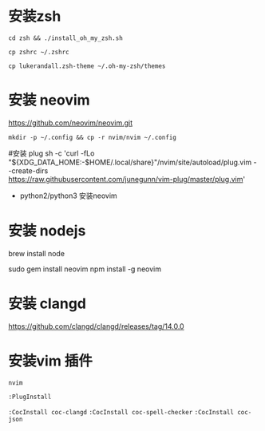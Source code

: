 
# 安装zsh

`cd zsh && ./install_oh_my_zsh.sh`

`cp zshrc ~/.zshrc`

`cp lukerandall.zsh-theme ~/.oh-my-zsh/themes`


# 安装 neovim
https://github.com/neovim/neovim.git

`mkdir -p ~/.config && cp -r nvim/nvim ~/.config`

#安装 plug
sh -c 'curl -fLo "${XDG_DATA_HOME:-$HOME/.local/share}"/nvim/site/autoload/plug.vim --create-dirs \
       https://raw.githubusercontent.com/junegunn/vim-plug/master/plug.vim'

* python2/python3 安装neovim

# 安装 nodejs
brew install node

sudo gem install neovim
npm install -g neovim

# 安装 clangd 
https://github.com/clangd/clangd/releases/tag/14.0.0

# 安装vim 插件

`nvim`

`:PlugInstall`

`:CocInstall coc-clangd`
`:CocInstall coc-spell-checker`
`:CocInstall coc-json`
